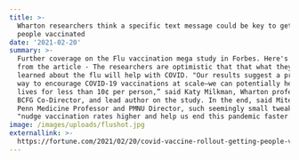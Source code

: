 ```yaml
---
title: >-
  Wharton researchers think a specific text message could be key to getting more
  people vaccinated
date: '2021-02-20'
summary: >-
  Further coverage on the Flu vaccination mega study in Forbes. Here's a quote
  from the article - The researchers are optimistic that that what they've
  learned about the flu will help with COVID. "Our results suggest a promising
  way to encourage COVID-19 vaccinations at scale—we can potentially help save
  lives for less than 10¢ per person,” said Katy Milkman, Wharton professor,
  BCFG Co-Director, and lead author on the study. In the end, said Mitesh Patel,
  Penn Medicine Professor and PMNU Director, such seemingly small tweaks could
  "nudge vaccination rates higher and help us end this pandemic faster.”
image: /images/uploads/flushot.jpg
externallink: >-
  https://fortune.com/2021/02/20/covid-vaccine-rollout-getting-people-vaccinated-vaccination-rates-behavioral-nudge-wharto/
---
```


